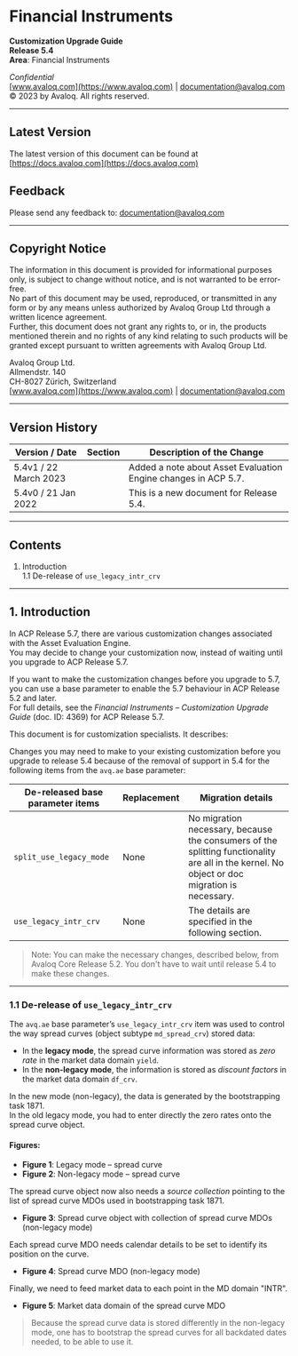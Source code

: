 # Financial Instruments
**Customization Upgrade Guide**  
**Release 5.4**  
**Area**: Financial Instruments  

*Confidential*  
[www.avaloq.com](https://www.avaloq.com) | documentation@avaloq.com  
© 2023 by Avaloq. All rights reserved.

---

## Latest Version
The latest version of this document can be found at [https://docs.avaloq.com](https://docs.avaloq.com)

## Feedback
Please send any feedback to: documentation@avaloq.com

---

## Copyright Notice

The information in this document is provided for informational purposes only, is subject to change without notice, and is not warranted to be error-free.  
No part of this document may be used, reproduced, or transmitted in any form or by any means unless authorized by Avaloq Group Ltd through a written licence agreement.  
Further, this document does not grant any rights to, or in, the products mentioned therein and no rights of any kind relating to such products will be granted except pursuant to written agreements with Avaloq Group Ltd.

Avaloq Group Ltd.  
Allmendstr. 140  
CH-8027 Zürich, Switzerland  
[www.avaloq.com](https://www.avaloq.com) | documentation@avaloq.com  

---

## Version History

| Version / Date        | Section | Description of the Change                                      |
|-----------------------|---------|-----------------------------------------------------------------|
| 5.4v1 / 22 March 2023 |         | Added a note about Asset Evaluation Engine changes in ACP 5.7. |
| 5.4v0 / 21 Jan 2022   |         | This is a new document for Release 5.4.                        |

---

## Contents

1. Introduction  
    1.1 De-release of `use_legacy_intr_crv`  

---

## 1. Introduction

In ACP Release 5.7, there are various customization changes associated with the Asset Evaluation Engine.  
You may decide to change your customization now, instead of waiting until you upgrade to ACP Release 5.7.

If you want to make the customization changes before you upgrade to 5.7, you can use a base parameter to enable the 5.7 behaviour in ACP Release 5.2 and later.  
For full details, see the *Financial Instruments – Customization Upgrade Guide* (doc. ID: 4369) for ACP Release 5.7.

This document is for customization specialists. It describes:

Changes you may need to make to your existing customization before you upgrade to release 5.4 because of the removal of support in 5.4 for the following items from the `avq.ae` base parameter:

| De-released base parameter items | Replacement | Migration details |
|----------------------------------|-------------|--------------------|
| `split_use_legacy_mode`         | None        | No migration necessary, because the consumers of the splitting functionality are all in the kernel. No object or doc migration is necessary. |
| `use_legacy_intr_crv`           | None        | The details are specified in the following section. |

> Note: You can make the necessary changes, described below, from Avaloq Core Release 5.2. You don't have to wait until release 5.4 to make these changes.

---

### 1.1 De-release of `use_legacy_intr_crv`

The `avq.ae` base parameter’s `use_legacy_intr_crv` item was used to control the way spread curves (object subtype `md_spread_crv`) stored data:

- In the **legacy mode**, the spread curve information was stored as *zero rate* in the market data domain `yield`.
- In the **non-legacy mode**, the information is stored as *discount factors* in the market data domain `df_crv`.

In the new mode (non-legacy), the data is generated by the bootstrapping task 1871.  
In the old legacy mode, you had to enter directly the zero rates onto the spread curve object.

#### Figures:
- **Figure 1**: Legacy mode – spread curve
- **Figure 2**: Non-legacy mode – spread curve

The spread curve object now also needs a *source collection* pointing to the list of spread curve MDOs used in bootstrapping task 1871.

- **Figure 3**: Spread curve object with collection of spread curve MDOs (non-legacy mode)

Each spread curve MDO needs calendar details to be set to identify its position on the curve.

- **Figure 4**: Spread curve MDO (non-legacy mode)

Finally, we need to feed market data to each point in the MD domain "INTR".

- **Figure 5**: Market data domain of the spread curve MDO

> Because the spread curve data is stored differently in the non-legacy mode, one has to bootstrap the spread curves for all backdated dates needed, to be able to use it.

